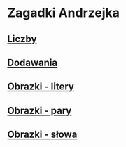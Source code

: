 # Zagadki Andrzejka

## [Liczby](liczby.html)

## [Dodawania](dodawanie.html)

## [Obrazki - litery](obrazki.html)

## [Obrazki - pary](obrazki-pary.html)

## [Obrazki - słowa](slowa.html)
